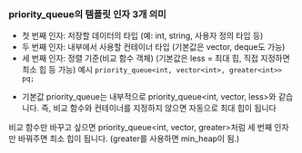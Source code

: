 ### priority_queue의 템플릿 인자 3개 의미
- 첫 번째 인자: 저장할 데이터의 타입 (예: int, string, 사용자 정의 타입 등)
- 두 번째 인자: 내부에서 사용할 컨테이너 타입 (기본값은 vector<T>, deque<T>도 가능)
- 세 번째 인자: 정렬 기준(비교 함수 객체) (기본값은 less<T> = 최대 힙, 직접 지정하면 최소 힙 등 가능)
예시 ``priority_queue<int, vector<int>, greater<int>> pq;``

* 기본값
priority_queue<int>는 내부적으로 priority_queue<int, vector<int>, less<int>>와 같습니다.
즉, 비교 함수와 컨테이너를 지정하지 않으면 자동으로 최대 힙이 됩니다

비교 함수만 바꾸고 싶으면
priority_queue<int, vector<int>, greater<int>>처럼 세 번째 인자만 바꿔주면 최소 힙이 됩니다. (greater를 사용하면 min_heap이 됨.)

